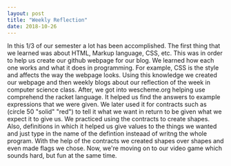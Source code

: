 ```yaml
---
layout: post
title: "Weekly Reflection"
date: 2018-10-26
---
```


In this 1/3 of our semester a lot has been accomplished. The first thing that we learned was about HTML, Markup language, CSS, etc. This was in order to help us create our github webpage for our blog. We learned how each one works and what it does in programming. For example, CSS is the style and affects the way the webpage looks. Using this knowledge we created our webpage and then weekly blogs about our reflection of the week in computer science class. 
After, we got into wescheme.org helping use comprehend the racket language. It helped us find the answers to example expressions that we were given. We later used it for contracts such as (circle 50 "solid" "red") to tell it what we want in return to be given what we expect it to give us. We practiced using the contracts to create shapes. Also, definitions in which it helped us give values to the things we wanted and just type in the name of the defintion insteaad of writng the whole program. With the help of the contracts we created shapes over shapes and even made flags we chose. Now, we're moving on to our video game which sounds hard, but fun at the same time.   
